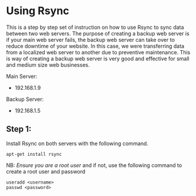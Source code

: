 # Using Rsync

This is a step by step set of instruction on how to use Rsync to sync data between two web servers. The purpose of creating a backup web server is if your main web server fails, the backup web server can take over to reduce downtime of your website. In this case, we were transferring data from a localized web server to another due to preventive maintenance. This is way of creating a backup web server is very good and effective for small and medium size web businesses.

Main Server: 
* 192.168.1.9

Backup Server:
* 192.168.1.5

## Step 1:

Install Rsync on both servers with the following command.

`apt-get install rsync`

NB: *Ensure you are a root user* and if not, use the following command to create a root user and password

```
useradd <username>
passwd <password>
```
